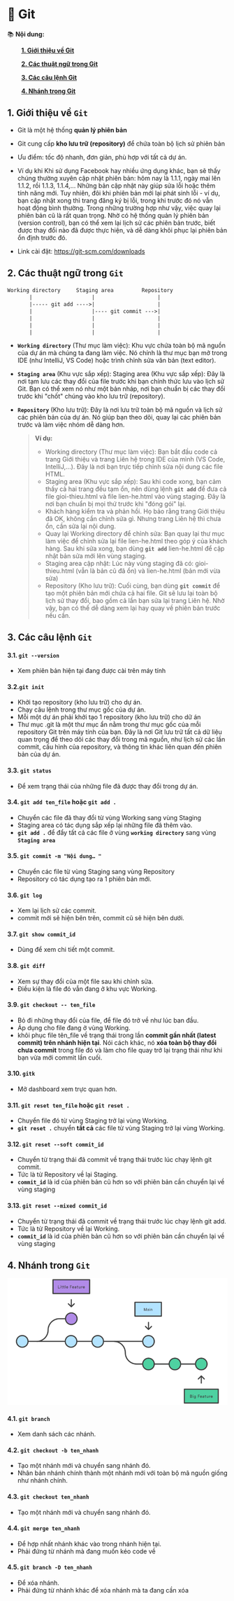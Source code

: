 # **🎯 Git**
📚 __Nội dung:__

&emsp;&emsp; [__1. Giới thiệu về Git__](#1-giới-thiệu-về-git)

&emsp;&emsp; [__2. Các thuật ngữ trong Git__](#2-các-thuật-ngữ-trong-git)

&emsp;&emsp; [__3. Các câu lệnh Git__](#3-các-câu-lệnh-git)

&emsp;&emsp; [__4. Nhánh trong Git__](#4-nhánh-trong-git)

## **1. Giới thiệu về __`Git`__**
- Git là một hệ thống __quản lý phiên bản__

- Git cung cấp __kho lưu trữ (repository)__ để chứa toàn bộ lịch sử phiên bản
- Ưu điểm: tốc độ nhanh, đơn giản, phù hợp với tất cả dự án.
- Ví dụ khi Khi sử dụng Facebook hay nhiều ứng dụng khác, bạn sẽ thấy chúng thường xuyên cập nhật phiên bản: hôm nay là 1.1.1, ngày mai lên 1.1.2, rồi 1.1.3, 1.1.4,... Những bản cập nhật này giúp sửa lỗi hoặc thêm tính năng mới. Tuy nhiên, đôi khi phiên bản mới lại phát sinh lỗi - ví dụ, bạn cập nhật xong thì trang đăng ký bị lỗi, trong khi trước đó nó vẫn hoạt động bình thường. Trong những trường hợp như vậy, việc quay lại phiên bản cũ là rất quan trọng. Nhờ có hệ thống quản lý phiên bản (version control), bạn có thể xem lại lịch sử các phiên bản trước, biết được thay đổi nào đã được thực hiện, và dễ dàng khôi phục lại phiên bản ổn định trước đó.
- Link cài đặt: https://git-scm.com/downloads


## **2. Các thuật ngữ trong __`Git`__**
 ```
 Working directory     Staging area         Repository
        |                   |                    |
        |----- git add ---->|                    |
        |                   |---- git commit --->|
        |                   |                    |
        |                   |                    |
        |                   |                    |
 ```
- __`Working directory`__ (Thư mục làm việc): Khu vực chứa toàn bộ mã nguồn của dự án mà chúng ta đang làm việc. Nó chính là thư mục bạn mở trong IDE (như IntelliJ, VS Code) hoặc trình chỉnh sửa văn bản (text editor).
  
- __`Staging area`__ (Khu vực sắp xếp): Staging area (Khu vực sắp xếp): Đây là nơi tạm lưu các thay đổi của file trước khi bạn chính thức lưu vào lịch sử Git. Bạn có thể xem nó như một bản nháp, nơi bạn chuẩn bị các thay đổi trước khi "chốt" chúng vào kho lưu trữ (repository).
- __`Repository`__ (Kho lưu trữ): Đây là nơi lưu trữ toàn bộ mã nguồn và lịch sử các phiên bản của dự án. Nó giúp bạn theo dõi, quay lại các phiên bản trước và làm việc nhóm dễ dàng hơn.
  > **Ví dụ:**
  >   - Working directory (Thư mục làm việc):
  >     Bạn bắt đầu code cả trang Giới thiệu và trang Liên hệ trong IDE của mình (VS Code, IntelliJ,...). Đây là nơi bạn trực tiếp chỉnh sửa nội dung các file HTML.
  >   - Staging area (Khu vực sắp xếp):
  >     Sau khi code xong, bạn cảm thấy cả hai trang đều tạm ổn, nên dùng lệnh __`git add`__ để đưa cả file gioi-thieu.html và file lien-he.html vào vùng staging. Đây là nơi bạn chuẩn bị mọi thứ trước khi "đóng gói" lại.
  >   - Khách hàng kiểm tra và phản hồi. Họ bảo rằng trang Giới thiệu đã OK, không cần chỉnh sửa gì. Nhưng trang Liên hệ thì chưa ổn, cần sửa lại nội dung.
  >   - Quay lại Working directory để chỉnh sửa:
  >     Bạn quay lại thư mục làm việc để chỉnh sửa lại file lien-he.html theo góp ý của khách hàng. Sau khi sửa xong, bạn dùng __`git add`__ lien-he.html để cập nhật bản sửa mới lên vùng staging.
  >   - Staging area cập nhật:
  >     Lúc này vùng staging đã có: gioi-thieu.html (vẫn là bản cũ đã ổn) và lien-he.html (bản mới vừa sửa)
  >   - Repository (Kho lưu trữ):
  >     Cuối cùng, bạn dùng __`git commit`__ để tạo một phiên bản mới chứa cả hai file. Git sẽ lưu lại toàn bộ lịch sử thay đổi, bao gồm cả lần bạn sửa lại trang Liên hệ. Nhờ vậy, bạn có thể dễ dàng xem lại hay quay về phiên bản trước nếu cần.

## **3. Các câu lệnh __`Git`__**
#### 3.1. __`git --version`__
  - Xem phiên bản hiện tại đang được cài trên máy tính

#### 3.2.__`git init`__
  - Khởi tạo repository (kho lưu trữ) cho dự án.
  - Chạy câu lệnh trong thư mục gốc của dự án.
  - Mỗi một dự án phải khởi tạo 1 repository (kho lưu trữ) cho dữ án
  - Thư mục .git là một thư mục ẩn nằm trong thư mục gốc của mỗi repository Git trên máy tính của bạn. Đây là nơi Git lưu trữ tất cả dữ liệu quan trọng để theo dõi các thay đổi trong mã nguồn, như lịch sử các lần commit, cấu hình của repository, và thông tin khác liên quan đến phiên bản của dự án.
#### 3.3. __`git status`__
  - Để xem trạng thái của những file đã được thay đổi trong dự án.
#### 3.4. __`git add ten_file`__ hoặc __`git add .`__
  - Chuyển các file đã thay đổi từ vùng Working sang vùng Staging
  - Staging area có tác dụng sắp xếp lại những file đã thêm vào.
  - __`git add .`__ để đẩy tất cả các file ở vùng __`working directory`__ sang vùng __`Staging area`__
#### 3.5. __`git commit -m "Nội dung… "`__
  - Chuyển các file từ vùng Staging sang vùng Repository
  - Repository có tác dụng tạo ra 1 phiên bản mới.
#### 3.6. __`git log`__
  - Xem lại lịch sử các commit.
  - commit mới sẽ hiện bên trên, commit cũ sẽ hiện bên dưới.
#### 3.7. __`git show commit_id`__
  - Dùng để xem chi tiết một commit.
#### 3.8. __`git diff`__
  - Xem sự thay đổi của một file sau khi chỉnh sửa.
  - Điều kiện là file đó vẫn đang ở khu vực Working.
#### 3.9. __`git checkout -- ten_file`__
  - Bỏ đi những thay đổi của file, để file đó trở về như lúc ban đầu.
  - Áp dụng cho file đang ở vùng Working.
  - khôi phục file tên_file về trạng thái trong lần __commit gần nhất (latest commit) trên nhánh hiện tại__. Nói cách khác, nó __xóa toàn bộ thay đổi chưa commit__ trong file đó và làm cho file quay trở lại trạng thái như khi bạn vừa mới commit lần cuối.
#### 3.10. __`gitk`__
  - Mở dashboard xem trực quan hơn.
#### 3.11. __`git reset ten_file`__ hoặc __`git reset .`__
  - Chuyển file đó từ vùng Staging trở lại vùng Working.
  - __`git reset .`__ chuyển __tất cả__ các file từ vùng Staging trở lại vùng Working.
#### 3.12. __`git reset --soft commit_id`__
  - Chuyển từ trạng thái đã commit về trạng thái trước lúc chạy lệnh git commit.
  - Tức là từ Repository về lại Staging.
  - __`commit_id`__ là id của phiên bản cũ hơn so với phiên bản cần chuyển lại về vùng staging
#### 3.13. __`git reset --mixed commit_id`__
  - Chuyển từ trạng thái đã commit về trạng thái trước lúc chạy lệnh git add.
  - Tức là từ Repository về lại Working.
  - __`commit_id`__ là id của phiên bản cũ hơn so với phiên bản cần chuyển lại về vùng staging


## **4. Nhánh trong __`Git`__**

![Nhánh trong Git](../images/nhanhInGit.png)

#### 4.1. __`git branch`__
  - Xem danh sách các nhánh.

#### 4.2. __`git checkout -b ten_nhanh`__
  - Tạo một nhánh mới và chuyển sang nhánh đó.
  - Nhân bản nhánh chính thành một nhánh mới với toàn bộ mã nguồn giống như nhánh chính.

#### 4.3. __`git checkout ten_nhanh`__
  - Tạo một nhánh mới và chuyển sang nhánh đó.

#### 4.4. __`git merge ten_nhanh`__
  - Để hợp nhất nhánh khác vào trong nhánh hiện tại.
  - Phải đứng từ nhánh mà đang muốn kéo code về

#### 4.5. __`git branch -D ten_nhanh`__
  - Để xóa nhánh.
  - Phải đứng từ nhánh khác để xóa nhánh mà ta đang cần xóa

